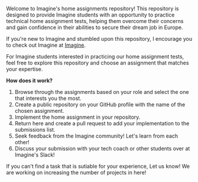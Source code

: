 Welcome to Imagine's home assignments repository! This repository is designed to provide Imagine students with an opportunity to practice technical home assignment tests, helping them overcome their concerns and gain confidence in their abilities to secure their dream job in Europe.

If you're new to Imagine and stumbled upon this repository, I encourage you to check out Imagine at [Imagine](https://www.joinimagine.com).

For Imagine students interested in practicing our home assignment tests, feel free to explore this repository and choose an assignment that matches your expertise.

**How does it work?**

1. Browse through the assignments based on your role and select the one that interests you the most.
2. Create a public repository on your GitHub profile with the name of the chosen assignment.
3. Implement the home assignment in your repository.
4. Return here and create a pull request to add your implementation to the submissions list.
5. Seek feedback from the Imagine community! Let's learn from each other!
6. Discuss your submission with your tech coach or other students over at Imagine's Slack!

If you can't find a task that is sutiable for your experience, Let us know! We are working on increasing the number of projects in here!
